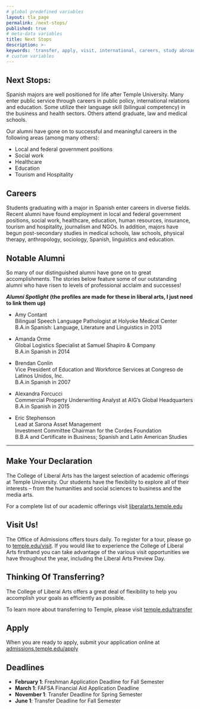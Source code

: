 ```yaml
---
# global predefined variables
layout: tla_page
permalink: /next-stops/
published: true
# meta-data variables
title: Next Stops
description: >-
keywords: 'transfer, apply, visit, international, careers, study abroad'
# custom variables
---
```

## Next Stops:
Spanish majors are well positioned for life after Temple University. Many enter public service through careers in public policy, international relations and education. Some utilize their language skill (bilingual competency) in the business and health sectors. Others attend graduate, law and medical schools.

Our alumni have gone on to successful and meaningful careers in the following areas (among many others):

- Local and federal government positions
- Social work
- Healthcare
- Education
- Tourism and Hospitality

## Careers
Students graduating with a major in Spanish enter careers in diverse fields.  Recent alumni have found employment in local and federal government positions, social work, healthcare, education, human resources, insurance, tourism and hospitality, journalism and NGOs. In addition, majors have begun post-secondary studies in medical schools, law schools, physical therapy, anthropology, sociology, Spanish, linguistics and education.

## Notable Alumni
So many of our distinguished alumni have gone on to great accomplishments. The stories below feature some of our outstanding alumni who have risen to levels of professional acclaim and successes!

**_Alumni Spotlight_** **(the profiles are made for these in liberal arts, I just need to link them up)**

- Amy Contant<br/>
  Bilingual Speech Language Pathologist at Holyoke Medical Center<br/>
  B.A.in Spanish: Language, Literature and Linguistics in 2013<br/>
   
- Amanda Orme<br/>
  Global Logistics Specialist at Samuel Shapiro & Company<br/>
  B.A.in Spanish in 2014<br/>
   
- Brendan Conlin<br/>
  Vice President of Education and Workforce Services at Congreso de Latinos Unidos, Inc.<br/>
  B.A.in Spanish in 2007<br/>

- Alexandra Forcucci<br/>
  Commercial Property Underwriting Analyst at AIG’s Global Headquarters<br/>
  B.A.in Spanish in 2015<br/>
  
- Eric Stephenson<br/>
  Lead at Sarona Asset Management<br/>
  Investment Committee Chairman for the Cordes Foundation<br/>
  B.B.A and Certificate in Business; Spanish and Latin American Studies<br/>
  
___  

## Make Your Declaration
The College of Liberal Arts has the largest selection of academic offerings at Temple University. Our students have the flexibility to explore all of their interests – from the humanities and social sciences to business and the media arts.

For a complete list of our academic offerings visit [liberalarts.temple.edu](liberalarts.temple.edu)

## Visit Us!
The Office of Admissions offers tours daily. To register for a tour, please go to [temple.edu/visit](http://admissions.temple.edu/visit). If you would like to experience the College of Liberal Arts firsthand you can take advantage of the various visit opportunities we have throughout the year, including the Liberal Arts Preview Day.

## Thinking Of Transferring?
The College of Liberal Arts offers a great deal of flexibility to help you accomplish your goals as efficiently as possible.

To learn more about transferring to Temple, please visit [temple.edu/transfer](temple.edu/transfer)

## Apply
When you are ready to apply, submit your application online at [admissions.temple.edu/apply](admissions.temple.edu/apply)

## Deadlines
- **February 1**: Freshman Application Deadline for Fall Semester
- **March 1**: FAFSA Financial Aid Application Deadline
- **November 1**: Transfer Deadline for Spring Semester
- **June 1**: Transfer Deadline for Fall Semester
